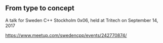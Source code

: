 From type to concept
--------------------

A talk for Sweden C++ Stockholm 0x06, held at Tritech on September 14, 2017

https://www.meetup.com/swedencpp/events/242770874/
